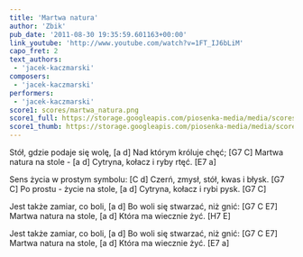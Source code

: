 ```yaml
---
title: 'Martwa natura'
author: 'Zbik'
pub_date: '2011-08-30 19:35:59.601163+00:00'
link_youtube: 'http://www.youtube.com/watch?v=1FT_IJ6bLiM'
capo_fret: 2
text_authors:
 - 'jacek-kaczmarski'
composers:
 - 'jacek-kaczmarski'
performers:
 - 'jacek-kaczmarski'
score1: scores/martwa_natura.png
score1_full: https://storage.googleapis.com/piosenka-media/media/scores/martwa_natura.png
score1_thumb: https://storage.googleapis.com/piosenka-media/media/scores/martwa_natura.png.180x0_q85_upscale.jpg
---
```


Stół, gdzie podaje się wolę, [a d]
Nad którym króluje chęć; [G7 C]
Martwa natura na stole - [a d]
Cytryna, kołacz i ryby rtęć. [E7 a]

Sens życia w prostym symbolu: [C d]
Czerń, zmysł, stół, kwas i błysk. [G7 C]
Po prostu - życie na stole, [a d]
Cytryna, kołacz i rybi pysk. [G7 C]

Jest także zamiar, co boli, [a d]
Bo woli się stwarzać, niż gnić: [G7 C E7]
Martwa natura na stole, [a d]
Która ma wiecznie żyć. [H7 E]

Jest także zamiar, co boli, [a d]
Bo woli się stwarzać, niż gnić: [G7 C E7]
Martwa natura na stole, [a d]
Która ma wiecznie żyć.  [E7 a]
